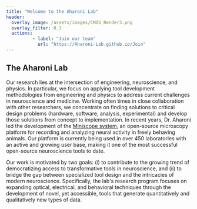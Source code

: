 ```yaml
---
title: "Welcome to the Aharoni Lab" 
header:
  overlay_image: /assets/images/CMOS_Render3.png
  overlay_filter: 0.3
  actions:
          - label: "Join our team"
            url: "https://Aharoni-Lab.github.io/Join"
---
```


## The Aharoni Lab

Our research lies at the intersection of engineering, neuroscience, and physics. In particular, we focus on applying tool development methodologies from engineering and physics to address current challenges in neuroscience and medicine. Working often times in close collaboration with other researchers, we concentrate on finding solutions to critical design problems (hardware, software, analysis, experimental) and develop those solutions from concept to implementation. In recent years, Dr. Aharoni led the development of the [Miniscope system](https://miniscope.org), an open-source microscopy platform for recording and analyzing neural activity in freely behaving animals. Our platform is currently being used in over 450 laboratories with an active and growing user base, making it one of the most successful open-source neuroscience tools to date.

Our work is motivated by two goals: (i) to contribute to the growing trend of democratizing access to transformative tools in neuroscience, and (ii) to bridge the gap between specialized tool design and the intricacies of modern neuroscience. Specifically, the lab's research program focuses on expanding optical, electrical, and behavioral techniques through the development of novel, yet accessible, tools that generate quantitatively and qualitatively new types of data.


